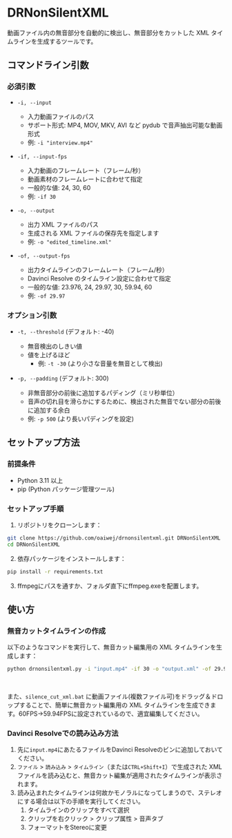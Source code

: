 # DRNonSilentXML

動画ファイル内の無音部分を自動的に検出し、無音部分をカットした XML タイムラインを生成するツールです。

## コマンドライン引数

### 必須引数

- `-i, --input`
  - 入力動画ファイルのパス
  - サポート形式: MP4, MOV, MKV, AVI など pydub で音声抽出可能な動画形式
  - 例: `-i "interview.mp4"`

- `-if, --input-fps`
  - 入力動画のフレームレート（フレーム/秒）
  - 動画素材のフレームレートに合わせて指定
  - 一般的な値: 24, 30, 60
  - 例: `-if 30`

- `-o, --output`
  - 出力 XML ファイルのパス
  - 生成される XML ファイルの保存先を指定します
  - 例: `-o "edited_timeline.xml"`

- `-of, --output-fps`
  - 出力タイムラインのフレームレート（フレーム/秒）
  - Davinci Resolve のタイムライン設定に合わせて指定
  - 一般的な値: 23.976, 24, 29.97, 30, 59.94, 60
  - 例: `-of 29.97`

### オプション引数

- `-t, --threshold` (デフォルト: -40)
  - 無音検出のしきい値
  - 値を上げるほど
    - 例: `-t -30` (より小さな音量を無音として検出)

- `-p, --padding` (デフォルト: 300)
  - 非無音部分の前後に追加するパディング（ミリ秒単位）
  - 音声の切れ目を滑らかにするために、検出された無音でない部分の前後に追加する余白
  - 例: `-p 500` (より長いパディングを設定)

## セットアップ方法

### 前提条件

- Python 3.11 以上
- pip (Python パッケージ管理ツール)

### セットアップ手順

1. リポジトリをクローンします：

```bash
git clone https://github.com/oaiwej/drnonsilentxml.git DRNonSilentXML
cd DRNonSilentXML
```

2. 依存パッケージをインストールします：

```bash
pip install -r requirements.txt
```

3. ffmpegにパスを通すか、フォルダ直下にffmpeg.exeを配置します。


## 使い方

### 無音カットタイムラインの作成

以下のようなコマンドを実行して、無音カット編集用の XML タイムラインを生成します：

```bash
python drnonsilentxml.py -i "input.mp4" -if 30 -o "output.xml" -of 29.97
```

<br>

また、`silence_cut_xml.bat` に動画ファイル(複数ファイル可)をドラッグ＆ドロップすることで、簡単に無音カット編集用の XML タイムラインを生成できます。60FPS->59.94FPSに設定されているので、適宜編集してください。

### Davinci Resolveでの読み込み方法

1. 先に`input.mp4`にあたるファイルをDavinci Resolveのビンに追加しておいてください。
1. `ファイル` > `読み込み` > `タイムライン`（または`CTRL+Shift+I`）で生成された XML ファイルを読み込むと、無音カット編集が適用されたタイムラインが表示されます。
1. 読み込まれたタイムラインは何故かモノラルになってしまうので、ステレオにする場合は以下の手順を実行してください。
    1. タイムラインのクリップをすべて選択
    1. クリップを右クリック > クリップ属性 > 音声タブ
    1. フォーマットをStereoに変更

